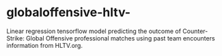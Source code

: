 # globaloffensive-hltv-
Linear regression tensorflow model predicting the outcome of Counter-Strike: Global Offensive professional matches using past team encounters information from HLTV.org.
